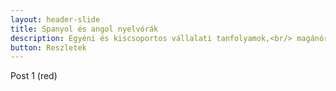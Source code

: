 ```yaml
---
layout: header-slide
title: Spanyol és angol nyelvórák
description: Egyéni és kiscsoportos vállalati tanfolyamok,<br/> magánórák.
button: Reszletek
---
```

Post 1 (red)